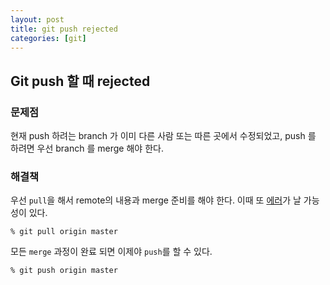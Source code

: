 ```yaml
---
layout: post
title: git push rejected
categories: [git]
---
```


## Git push 할 때 rejected

### 문제점

현재 push 하려는 branch 가 이미 다른 사람 또는 따른 곳에서 수정되었고, push 를 하려면 우선 branch 를 merge 해야 한다.

### 해결책

우선 `pull`을 해서 remote의 내용과 merge 준비를 해야 한다. 이때 또 [에러](https://minyeongchung.github.io/posts/git/2020/02/24/fatal-refusing-to-merge-unrelated-histories/)가 날 가능성이 있다.

```
% git pull origin master
```

모든 `merge` 과정이 완료 되면 이제야 `push`를 할 수 있다.

```
% git push origin master
```
